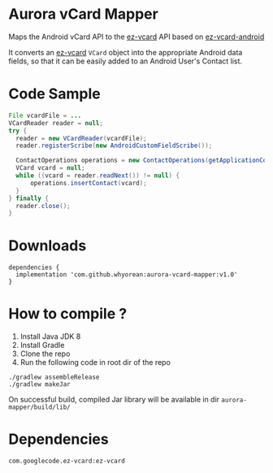 # Aurora vCard Mapper

Maps the Android vCard API to the [ez-vcard](http://github.com/mangstadt/ez-vcard) API based on [ez-vcard-android](http://github.com/mangstadt/ez-vcard)

It converts an [ez-vcard](http://github.com/mangstadt/ez-vcard) `VCard` object into the appropriate Android data fields, 
so that it can be easily added to an Android User's Contact list.

# Code Sample
```java
File vcardFile = ...
VCardReader reader = null;
try {
  reader = new VCardReader(vcardFile);
  reader.registerScribe(new AndroidCustomFieldScribe());

  ContactOperations operations = new ContactOperations(getApplicationContext());
  VCard vcard = null;
  while ((vcard = reader.readNext()) != null) {
      operations.insertContact(vcard);
  }
} finally {
  reader.close();
}
```
# Downloads
```
dependencies {
  implementation 'com.github.whyorean:aurora-vcard-mapper:v1.0'
}
```

# How to compile ?
1. Install Java JDK 8
2. Install Gradle
3. Clone the repo
4. Run the following code in root dir of the repo
```
./gradlew assembleRelease
./gradlew makeJar
```
On successful build, compiled Jar library will be available in dir `aurora-mapper/build/lib/` 

# Dependencies
`com.googlecode.ez-vcard:ez-vcard`
